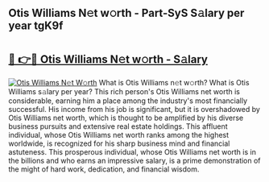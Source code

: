 ## Otis Williams N𝚎t w𝚘rth - Part-SyS S𝚊lary per year tgK9f

# <h2><a href="http://gc44bcf.nevu.top/?p=Otis+Williams">🔗 👉🔴 Otis Williams N𝚎t w𝚘rth - S𝚊lary</a></h2>

[![Otis Williams N𝚎t W𝚘rth](https://i.imgur.com/Oavwk0R.jpeg)](http://gc44bcf.nevu.top/?p=Otis+Williams)
What is Otis Williams n𝚎t w𝚘rth? What is Otis Williams s𝚊lary per year?
This rich person's Otis Williams net worth is considerable, earning him a place among the industry's most financially successful. His income from his job is significant, but it is overshadowed by Otis Williams net worth, which is thought to be amplified by his diverse business pursuits and extensive real estate holdings. This affluent individual, whose Otis Williams net worth ranks among the highest worldwide, is recognized for his sharp business mind and financial astuteness. This prosperous individual, whose Otis Williams net worth is in the billions and who earns an impressive salary, is a prime demonstration of the might of hard work, dedication, and financial wisdom.
